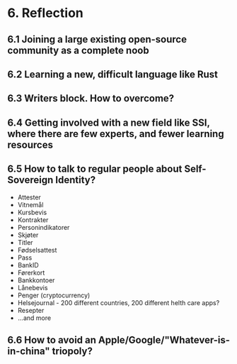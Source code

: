 # 6. Reflection

## 6.1 Joining a large existing open-source community as a complete noob

## 6.2 Learning a new, difficult language like Rust

## 6.3 Writers block. How to overcome?

## 6.4 Getting involved with a new field like SSI, where there are few experts, and fewer learning resources

## 6.5 How to talk to regular people about Self-Sovereign Identity?

- Attester
- Vitnemål
- Kursbevis
- Kontrakter
- Personindikatorer
- Skjøter
- Titler
- Fødselsattest
- Pass
- BankID
- Førerkort
- Bankkontoer
- Lånebevis
- Penger (cryptocurrency)
- Helsejournal - 200 different countries, 200 different helth care apps?
- Resepter
- ...and more

## 6.6 How to avoid an Apple/Google/"Whatever-is-in-china" triopoly?
